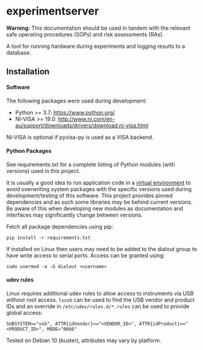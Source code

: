 # experimentserver

**Warning:** This documentation should be used in tandem with the relevant safe operating procedures (SOPs) and risk assessments (RAs).

A tool for running hardware during experiments and logging results to a database.

## Installation

#### Software

The following packages were used during development:

- Python >= 3.7: https://www.python.org/
- NI-VISA >= 19.0: http://www.ni.com/en-au/support/downloads/drivers/download.ni-visa.html

NI-VISA is optional if pyvisa-py is used as a VISA backend.

#### Python Packages

See requirements.txt for a complete listing of Python modules (with versions) used in this project.

It is usually a good idea to run application code in a [virtual environment](https://realpython.com/python-virtual-environments-a-primer/) to avoid overwriting system packages with the specific versions used during development/testing of this software. This project provides pinned dependencies and as such some libraries may be behind current versions. Be aware of this when developing new modules as documentation and interfaces may significantly change between versions.

Fetch all package dependencies using pip:

``pip install -r requirements.txt``

If installed on Linux then users may need to be added to the dialout group to have write access to serial ports. Access can be granted using:

``sudo usermod -a -G dialout <username>``

#### udev rules

Linux requires additional udev rules to allow access to instruments via USB without root access. ``lsusb`` can be used to find the USB vendor and product IDs and an override in ``/etc/udev/rules.d/*.rules`` can be used to provide global access:

``SUBSYSTEM=="usb", ATTR{idVendor}=="<VENDOR_ID>", ATTR{idProduct}=="<PRODUCT_ID>", MODE="0666"``

Tested on Debian 10 (buster), attributes may vary by platform. 
